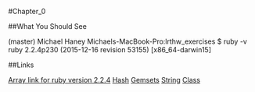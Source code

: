 #Chapter_0

##What You Should See

(master) Michael Haney
Michaels-MacBook-Pro:lrthw_exercises $ ruby -v
ruby 2.2.4p230 (2015-12-16 revision 53155) [x86_64-darwin15]

##Links

[Array link for ruby version 2.2.4](http://ruby-doc.org/core-2.2.4/Array.html)
[Hash](http://ruby-doc.org/core-2.2.4/Hash.html)
[Gemsets](https://rvm.io/gemsets/basics)
[String](http://ruby-doc.org/core-2.2.4/String.html#method-i-gsub)
[Class](http://ruby-doc.org/core-2.2.4/Class.html)
